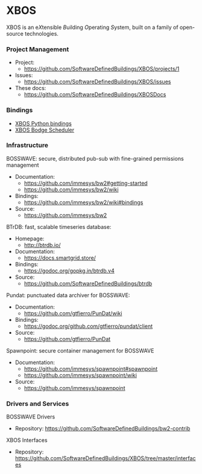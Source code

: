 # XBOS

XBOS is an e*X*tensible *B*uilding *O*perating *S*ystem, built on a family of open-source technologies.

### Project Management

- Project:
    - https://github.com/SoftwareDefinedBuildings/XBOS/projects/1
- Issues:
    - https://github.com/SoftwareDefinedBuildings/XBOS/issues
- These docs:
    - https://github.com/SoftwareDefinedBuildings/XBOSDocs

### Bindings

- [XBOS Python bindings](https://github.com/SoftwareDefinedBuildings/XBOS/tree/master/python)
- [XBOS Bodge Scheduler](https://github.com/gtfierro/bodge)

### Infrastructure

BOSSWAVE: secure, distributed pub-sub with fine-grained permissions management
- Documentation:
    - https://github.com/immesys/bw2#getting-started
    - https://github.com/immesys/bw2/wiki
- Bindings:
    - https://github.com/immesys/bw2/wiki#bindings
- Source:
    - https://github.com/immesys/bw2

BTrDB: fast, scalable timeseries database:
- Homepage:
    - http://btrdb.io/
- Documentation:
    - https://docs.smartgrid.store/
- Bindings:
    - https://godoc.org/gopkg.in/btrdb.v4
- Source:
    - https://github.com/SoftwareDefinedBuildings/btrdb

Pundat: punctuated data archiver for BOSSWAVE:
- Documentation:
    - https://github.com/gtfierro/PunDat/wiki
- Bindings:
    - https://godoc.org/github.com/gtfierro/pundat/client
- Source:
    - https://github.com/gtfierro/PunDat

Spawnpoint: secure container management for BOSSWAVE
- Documentation:
    - https://github.com/immesys/spawnpoint#spawnpoint
    - https://github.com/immesys/spawnpoint/wiki
- Source:
    - https://github.com/immesys/spawnpoint

### Drivers and Services

BOSSWAVE Drivers
- Repository: https://github.com/SoftwareDefinedBuildings/bw2-contrib

XBOS Interfaces
- Repository: https://github.com/SoftwareDefinedBuildings/XBOS/tree/master/interfaces
